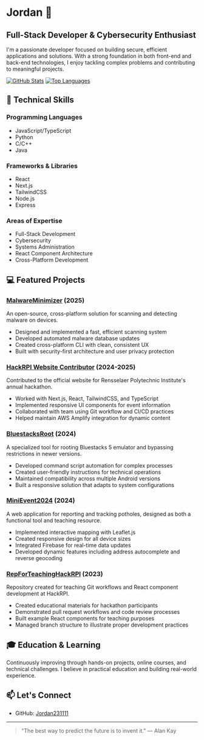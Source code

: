 # Jordan 👋

## Full-Stack Developer & Cybersecurity Enthusiast

I'm a passionate developer focused on building secure, efficient applications and solutions. With a strong foundation in both front-end and back-end technologies, I enjoy tackling complex problems and contributing to meaningful projects.

[![GitHub Stats](https://github-readme-stats.vercel.app/api?username=Jordan231111&show_icons=true&theme=dark)](https://github.com/Jordan231111)
[![Top Languages](https://github-readme-stats.vercel.app/api/top-langs/?username=Jordan231111&layout=compact&theme=dark)](https://github.com/Jordan231111)

## 🚀 Technical Skills

### Programming Languages
- JavaScript/TypeScript
- Python
- C/C++
- Java

### Frameworks & Libraries
- React
- Next.js
- TailwindCSS
- Node.js
- Express

### Areas of Expertise
- Full-Stack Development
- Cybersecurity
- Systems Administration
- React Component Architecture
- Cross-Platform Development

## 💻 Featured Projects

### [MalwareMinimizer](https://github.com/Jordan231111/MalwareMinimizer) (2025)
An open-source, cross-platform solution for scanning and detecting malware on devices.

- Designed and implemented a fast, efficient scanning system
- Developed automated malware database updates
- Created cross-platform CLI with clean, consistent UX
- Built with security-first architecture and user privacy protection

### [HackRPI Website Contributor](https://github.com/hack-rpi/HackRPI-Website-2025) (2024-2025)
Contributed to the official website for Rensselaer Polytechnic Institute's annual hackathon.

- Worked with Next.js, React, TailwindCSS, and TypeScript
- Implemented responsive UI components for event information
- Collaborated with team using Git workflow and CI/CD practices
- Helped maintain AWS Amplify integration for dynamic content

### [BluestacksRoot](https://github.com/Jordan231111/BluestacksRoot) (2024)
A specialized tool for rooting Bluestacks 5 emulator and bypassing restrictions in newer versions.

- Developed command script automation for complex processes
- Created user-friendly instructions for technical operations
- Maintained compatibility across multiple Android versions
- Built a responsive solution that adapts to system configurations

### [MiniEvent2024](https://github.com/Jordan231111/MiniEvent2024) (2024)
A web application for reporting and tracking potholes, designed as both a functional tool and teaching resource.

- Implemented interactive mapping with Leaflet.js
- Created responsive design for all device sizes
- Integrated Firebase for real-time data updates
- Developed dynamic features including address autocomplete and reverse geocoding

### [RepForTeachingHackRPI](https://github.com/Jordan231111/RepForTeachingHackRPI) (2023)
Repository created for teaching Git workflows and React component development at HackRPI.

- Created educational materials for hackathon participants
- Demonstrated pull request workflows and code review processes
- Built example React components for teaching purposes
- Managed branch structure to illustrate proper development practices

## 🎓 Education & Learning
Continuously improving through hands-on projects, online courses, and technical challenges. I believe in practical education and building real-world experience.

## 📫 Let's Connect
- GitHub: [Jordan231111](https://github.com/Jordan231111)

---

> "The best way to predict the future is to invent it." — Alan Kay